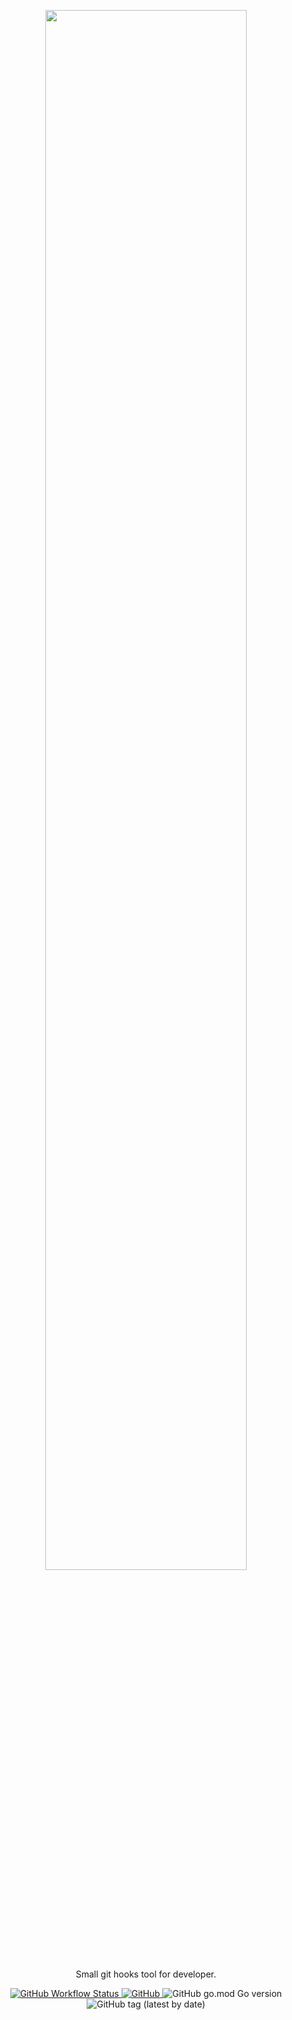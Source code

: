<p align="center">
    <img width="80%" src="https://res.cloudinary.com/evg-abramovitch/image/upload/v1590264697/fisherman/logo.png">
</p>
<p align="center">
  Small git hooks tool for developer.
    
</p>
<p align="center">
    <a href="https://github.com/evg4b/fisherman/actions?query=workflow%3AGo+branch%3Amaster">
        <img alt="GitHub Workflow Status" src="https://img.shields.io/github/workflow/status/evg4b/fisherman/Go?label=Build">
    </a>
    <a href="https://github.com/evg4b/fisherman/blob/master/LICENSE">
        <img alt="GitHub" src="https://img.shields.io/github/license/evg4b/fisherman?label=License">
    </a>
    <img alt="GitHub go.mod Go version" src="https://img.shields.io/github/go-mod/go-version/evg4b/fisherman">
    <img alt="GitHub tag (latest by date)" src="https://img.shields.io/github/v/tag/evg4b/fisherman?label=Version">
</p>
